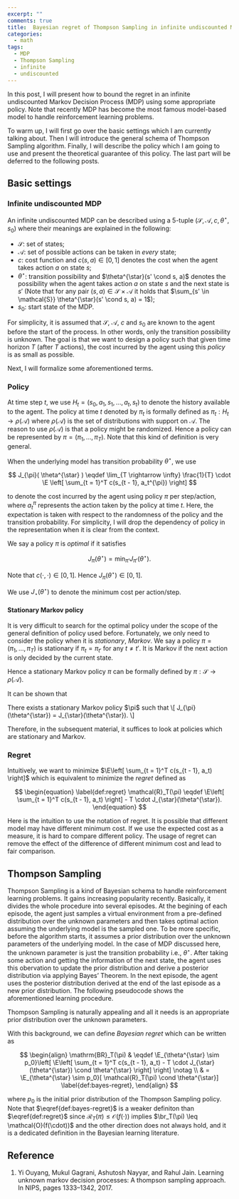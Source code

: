 ```yaml
---
excerpt: ""
comments: true
title:  Bayesian regret of Thompson Sampling in infinite undiscounted MDP (part 1)
categories:
  - math
tags:
  - MDP
  - Thompson Sampling
  - infinite
  - undiscounted
---
```


In this post, I will present how to bound the regret in an infinite undiscounted Markov Decision Process (MDP) using some appropriate policy. Note that recently MDP has become the most famous model-based model to handle reinforcement learning problems.

To warm up, I will first go over the basic settings which I am currently talking about. Then I will introduce the general schema of Thompson Sampling algorithm. Finally, I will describe the policy which I am going to use and present the theoretical guarantee of this policy. The last part will be deferred to the following posts.

## Basic settings

### Infinite undiscounted MDP

An infinite undiscounted MDP can be described using a 5-tuple $(\mathcal{S}, \mathcal{A}, c, \theta^{\star}, s_0)$ where their meanings are explained in the following:
* $\mathcal{S}$: set of states;
* $\mathcal{A}$: set of possible actions can be taken in *every* state;
* $c$: cost function and $c(s, a) \in [0, 1]$ denotes the cost when the agent takes action $a$ on state $s$;
* $\theta^{\star}$: transition possibility and $\theta^{\star}(s' \cond s, a)$ denotes the possibility when the agent takes action $a$ on state $s$ and the next state is $s'$ (Note that for any pair $(s, a) \in \mathcal{S} \times \mathcal{A}$ it holds that $\sum_{s' \in \mathcal{S}} \theta^{\star}(s' \cond s, a) = 1$);
* $s_0$: start state of the MDP.

For simplicity, it is assumed that $\mathcal{S}$, $\mathcal{A}$, $c$ and $s_0$ are known to the agent before the start of the process. In other words, only the transition possibility is unknown. The goal is that we want to design a policy such that given time horizon $T$ (after $T$ actions), the cost incurred by the agent using this *policy* is as small as possible.

Next, I will formalize some aforementioned terms.

### Policy

At time step $t$, we use $H_t = (s_0, a_1, s_1, \dots, a_t, s_t)$ to denote the history available to the agent. The policy at time $t$ denoted by $\pi_t$ is formally defined as $\pi_t: H_t \rightarrow \rho(\mathcal{A})$ where $\rho(\mathcal{A})$ is the set of distributions with support on $\mathcal{A}$. The reason to use $\rho(\mathcal{A})$ is that a policy might be randomized. Hence a policy can be represented by $\pi = (\pi_1, \dots, \pi_T)$. Note that this kind of definition is very general.

When the underlying model has transition probability $\theta^{\star}$, we use 

$$
J_{\pi}( \theta^{\star} ) \eqdef \lim_{T \rightarrow \infty} \frac{1}{T} \cdot \E \left[ \sum_{t = 1}^T c(s_{t - 1}, a_t^{\pi}) \right]
$$

to denote the cost incurred by the agent using policy $\pi$ per step/action, where $a_t^{\pi}$ represents the action taken by the policy at time $t$. Here, the expectation is taken with respect to the randomness of the policy and the transition probability. For simplicity, I will drop the dependency of policy in the representation when it is clear from the context.

We say a policy $\pi$ is *optimal* if it satisfies 

$$
J_{\pi}(\theta^{\star}) = \min_{\pi'} J_{\pi'}(\theta^{\star}).
$$

Note that $c(\cdot, \cdot) \in [0, 1]$. Hence $J_{\pi}(\theta^{\star}) \in [0, 1]$.

We use $J_{\star}(\theta^{\star})$ to denote the minimum cost per action/step.

#### Stationary Markov policy

It is very difficult to search for the optimal policy under the scope of the general definition of policy used before. Fortunately, we only need to consider the policy when it is *stationary*, *Markov*. We say a policy $\pi = (\pi_1, \dots, \pi_T)$ is stationary if $\pi_t = \pi_{t'}$ for any $t \neq t'$. It is Markov if the next action is only decided by the current state. 

Hence a stationary Markov policy $\pi$ can be formally defined by $\pi: \mathcal{S} \rightarrow \rho(\mathcal{A})$.

It can be shown that
<div class="theorem">
There exists a stationary Markov policy $\pi$ such that
\[
J_{\pi}(\theta^{\star}) = J_{\star}(\theta^{\star}).
\]
</div>

Therefore, in the subsequent material, it suffices to look at policies which are stationary and Markov.

### Regret

Intuitively, we want to minimize $\E\left[ \sum_{t = 1}^T c(s_{t - 1}, a_t) \right]$ which is equivalent to minimize the *regret* defined as 

$$
\begin{equation} \label{def:regret}
\mathcal{R}_T(\pi) \eqdef \E\left[ \sum_{t = 1}^T c(s_{t - 1}, a_t) \right] - T \cdot J_{\star}(\theta^{\star}).
\end{equation}
$$

Here is the intuition to use the notation of regret. It is possible that different model may have different minimum cost. If we use the expected cost as a measure, it is hard to compare different policy. The usage of regret can remove the effect of the difference of different minimum cost and lead to fair comparison.

## Thompson Sampling

Thompson Sampling is a kind of Bayesian schema to handle reinforcement learning problems. It gains increasing popularity recently. Basically, it divides the whole procedure into several episodes. At the begining of each episode, the agent just samples a virtual environment from a pre-defined distribution over the unknown parameters and then takes optimal action assuming the underlying model is the sampled one. To be more specific, before the algorithm starts, it assumes a prior distribution over the unknown parameters of the underlying model. In the case of MDP discussed here, the unknown parameter is just the transition probability i.e., $\theta^{\star}$. After taking some action and getting the information of the next state, the agent uses this obervation to update the prior distribution and derive a posterior distribution via applying Bayes’ Theorem. In the next episode, the agent uses the posterior distribution derived at the end of the last episode as a new prior distribution. The following pseudocode shows the aforementioned learning procedure.

<p id="algorithm">
<pre id="ts" style="display:none">
    \begin{algorithm}
    \caption{Thompson Sampling}
    \begin{algorithmic}
    \STATE initialization: prior distribution $p_0$, start state $s_0$, start of episode $k \leftarrow 1$ and start time $t \leftarrow 1$
    \WHILE{$t \leq T$}
    \STATE $t_k \leftarrow t$ \COMMENT{record start time of $k$-th episode}
    \STATE compute $p_k \leftarrow p_{k - 1} \ |\ H_{t_k}$
    \STATE sample $\theta_k$ from distribution $p_k$
    \STATE solve optimal policy $\pi_k$ assuming the underlying model has transition probability $\theta_k$
    \WHILE{$t \leq T$ and stopping criteria of episode $k$ isn't satisfied}
    \STATE take action $a_t$ according to $\pi_k$ and observe next state $s_t$
    \STATE $t \leftarrow t + 1$
    \ENDWHILE
    \ENDWHILE
    \end{algorithmic}
    \end{algorithm}
</pre>
</p>

Thompson Sampling is naturally appealing and all it needs is an appropriate prior distribution over the unknown parameters.

With this background, we can define *Bayesian regret* which can be written as

$$
\begin{align}
\mathrm{BR}_T(\pi) & \eqdef \E_{\theta^{\star} \sim p_0}\left[ \E\left[ \sum_{t = 1}^T c(s_{t - 1}, a_t)  - T \cdot J_{\star}(\theta^{\star}) \cond \theta^{\star} \right] \right] \notag \\
& = \E_{\theta^{\star} \sim p_0}[ \mathcal{R}_T(\pi) \cond \theta^{\star}] \label{def:bayes-regret},
\end{align}
$$

where $p_0$ is the initial prior distribution of the Thompson Sampling policy. Note that $\eqref{def:bayes-regret}$ is a weaker definiton than $\eqref{def:regret}$ since $\mathcal{R}_T(\pi) \leq \mathcal{O}(f(\cdot))$ implies $\br_T(\pi) \leq \mathcal{O}(f(\cdot))$ and the other direction does not always hold, and it is a dedicated definition in the Bayesian learning literature.

## Reference

1. <a name="OGNJ17"></a> Yi Ouyang, Mukul Gagrani, Ashutosh Nayyar, and Rahul Jain. Learning unknown markov
decision processes: A thompson sampling approach. In NIPS, pages 1333–1342, 2017.

<script type="text/javascript">
    var testExamples = document.getElementById("ts").textContent;
    pseudocode.render(testExamples, document.getElementById("algorithm"), {
        lineNumber: true,
        noEnd: true
    });
</script>


